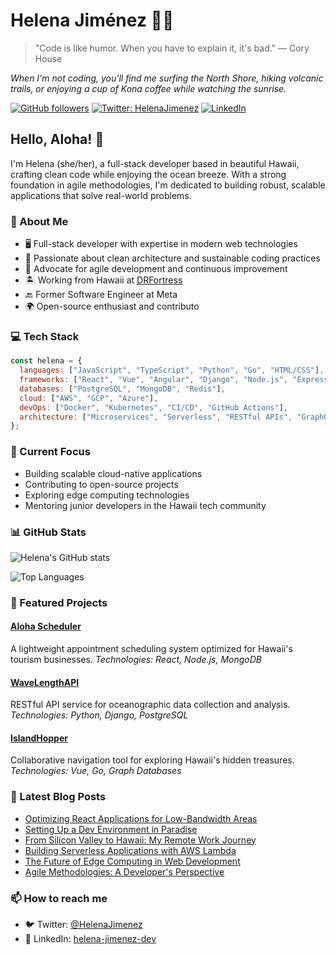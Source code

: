# Helena Jiménez 👩‍💻

> "Code is like humor. When you have to explain it, it's bad." — Cory House

*When I'm not coding, you'll find me surfing the North Shore, hiking volcanic trails, or enjoying a cup of Kona coffee while watching the sunrise.*

[![GitHub followers](https://img.shields.io/github/followers/50HJ?style=social)](https://github.com/50HJ)
[![Twitter: HelenaJimenez](https://img.shields.io/twitter/follow/HelenaJimenez?style=social)](https://twitter.com/HelenaJimenez)
[![LinkedIn](https://img.shields.io/badge/LinkedIn-Helena%20Jiménez-blue)](https://linkedin.com/in/helena-jimenez-dev)

## Hello, Aloha! 🌺

I'm Helena (she/her), a full-stack developer based in beautiful Hawaii, crafting clean code while enjoying the ocean breeze. With a strong foundation in agile methodologies, I'm dedicated to building robust, scalable applications that solve real-world problems.

### 🚀 About Me

- 🖥️ Full-stack developer with expertise in modern web technologies
- 🌱 Passionate about clean architecture and sustainable coding practices
- 🔄 Advocate for agile development and continuous improvement
- 🏝️ Working from Hawaii at [DRFortress](https://www.drfortress.com)
- 🔙 Former Software Engineer at Meta
- 🌍 Open-source enthusiast and contributo

### 💻 Tech Stack

```javascript
const helena = {
  languages: ["JavaScript", "TypeScript", "Python", "Go", "HTML/CSS"],
  frameworks: ["React", "Vue", "Angular", "Django", "Node.js", "Express"],
  databases: ["PostgreSQL", "MongoDB", "Redis"],
  cloud: ["AWS", "GCP", "Azure"],
  devOps: ["Docker", "Kubernetes", "CI/CD", "GitHub Actions"],
  architecture: ["Microservices", "Serverless", "RESTful APIs", "GraphQL"]
};
```

### 🌊 Current Focus

- Building scalable cloud-native applications
- Contributing to open-source projects
- Exploring edge computing technologies
- Mentoring junior developers in the Hawaii tech community

### 📊 GitHub Stats

![Helena's GitHub stats](https://github-readme-stats.vercel.app/api?username=50HJ&show_icons=true&theme=tokyonight)

![Top Languages](https://github-readme-stats.vercel.app/api/top-langs/?username=50HJ&layout=compact&theme=tokyonight)

### 🌟 Featured Projects

#### [Aloha Scheduler](https://github.com/50HJ/aloha-scheduler)

A lightweight appointment scheduling system optimized for Hawaii's tourism businesses.
*Technologies: React, Node.js, MongoDB*

#### [WaveLengthAPI](https://github.com/50HJ/wavelength-api)

RESTful API service for oceanographic data collection and analysis.
*Technologies: Python, Django, PostgreSQL*

#### [IslandHopper](https://github.com/50HJ/island-hopper)

Collaborative navigation tool for exploring Hawaii's hidden treasures.
*Technologies: Vue, Go, Graph Databases*

### 📝 Latest Blog Posts

- [Optimizing React Applications for Low-Bandwidth Areas](https://medium.com/@50HJ/optimizing-react-for-low-bandwidth)
- [Setting Up a Dev Environment in Paradise](https://dev.to/50HJ/dev-environment-in-paradise)
- [From Silicon Valley to Hawaii: My Remote Work Journey](https://medium.com/@50HJ/silicon-valley-to-hawaii)
- [Building Serverless Applications with AWS Lambda](https://dev.to/50HJ/serverless-apps-with-aws-lambda)
- [The Future of Edge Computing in Web Development](https://medium.com/@50HJ/edge-computing-future)
- [Agile Methodologies: A Developer's Perspective](https://dev.to/50HJ/agile-methodologies)

### 📫 How to reach me

- 🐦 Twitter: [@HelenaJimenez](https://twitter.com/HelenaJimenez)
- 💼 LinkedIn: [helena-jimenez-dev](https://linkedin.com/in/helena-jimenez-dev)
